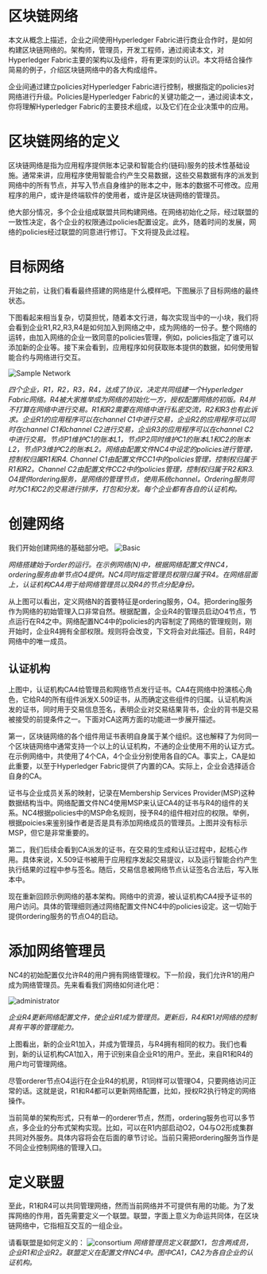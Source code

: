 # 区块链网络

本文从概念上描述，企业之间使用Hyperledger Fabric进行商业合作时，是如何构建区块链网络的。架构师，管理员，开发工程师，通过阅读本文，对Hyperledger Fabric主要的架构以及组件，将有更深刻的认识。本文将结合操作简易的例子，介绍区块链网络中的各大构成组件。

企业间通过建立policies对Hyperledger Fabric进行控制，根据指定的policies对网络进行升级。Policies是Hyperledger Fabric的关键功能之一，通过阅读本文，你将理解Hyperledger Fabric的主要技术组成，以及它们在企业决策中的应用。

# 区块链网络的定义

区块链网络是指为应用程序提供账本记录和智能合约(链码)服务的技术性基础设施。通常来讲，应用程序使用智能合约产生交易数据，这些交易数据有序的派发到网络中的所有节点，并写入节点自身维护的账本之中，账本的数据不可修改。应用程序的用户，或许是终端软件的使用者，或许是区块链网络的管理员。

绝大部分情况，多个企业组成联盟共同构建网络。在网络初始化之际，经过联盟的一致性决定，各个企业的权限通过policies配置设定。此外，随着时间的发展，网络的policies经过联盟的同意进行修订。下文将提及此过程。

# 目标网络

开始之前，让我们看看最终搭建的网络是什么模样吧。下图展示了目标网络的最终状态。

下图看起来相当复杂，切莫担忧，随着本文行进，每次实现当中的一小块，我们将会看到企业R1,R2,R3,R4是如何加入到网络之中，成为网络的一份子。整个网络的运转，由加入网络的企业一致同意的policies管理，例如，policies指定了谁可以添加新的企业等。接下来会看到，应用程序如何获取账本提供的数据，如何使用智能合约与网络进行交互。

![Sample Network](https://hyperledger-fabric.readthedocs.io/en/latest/_images/network.diagram.1.png)

*四个企业，R1，R2，R3，R4，达成了协议，决定共同组建一个Hyperledger Fabric网络。R4被大家推举成为网络的初始化一方，授权配置网络的初版。R4并不打算在网络中进行交易。R1和R2需要在网络中进行私密交流，R2和R3也有此诉求。企业R1的应用程序可以在channel C1中进行交易，企业R2的应用程序可以同时在channel C1和channel C2进行交易，企业R3的应用程序可以在channel C2中进行交易。节点P1维护C1的账本L1，节点P2同时维护C1的账本L1和C2的账本L2，节点P3维护C2的账本L2。网络由配置文件NC4中设定的policies进行管理，控制权归属R1和R4. Channel C1由配置文件CC1中的policies管理，控制权归属于R1和R2。Channel C2由配置文件CC2中的policies管理，控制权归属于R2和R3. O4提供ordering服务，是网络的管理节点，使用系统channel。Ordering服务同时为C1和C2的交易进行排序，打包和分发。每个企业都有各自的认证机构。*

# 创建网络

我们开始创建网络的基础部分吧。
![Basic ](https://hyperledger-fabric.readthedocs.io/en/latest/_images/network.diagram.2.png)

*网络搭建始于order的运行。在示例网络(N)中，根据网络配置文件NC4，ordering服务由单节点O4提供。NC4同时指定管理员权限归属于R4。在网络层面上，认证机构CA4用于给网络管理员以及R4的节点分配身份。*

从上图可以看出，定义网络N的首要特征是ordering服务，O4。把ordering服务作为网络的初始管理入口非常自然。根据配置，企业R4的管理员启动O4节点，节点运行在R4之中。网络配置NC4中的policies的内容制定了网络的管理规则，刚开始时，企业R4拥有全部权限。规则将会改变，下文将会对此描述。目前，R4时网络中的唯一成员。

## 认证机构

上图中，认证机构CA4给管理员和网络节点发行证书。CA4在网络中扮演核心角色，它给R4的所有组件派发X.509证书，从而确定这些组件的归属。认证机构派发的证书，同时用于交易信息签名，表明企业对交易结果背书，企业的背书是交易被接受的前提条件之一。下面对CA这两方面的功能进一步展开描述。

第一，区块链网络的各个组件用证书表明自身属于某个组织。这也解释了为何同一个区块链网络中通常支持一个以上的认证机构，不通的企业使用不用的认证方式。在示例网络中，共使用了4个CA，4个企业分别使用各自的CA。事实上，CA是如此重要，以至于Hyperledger Fabric提供了内置的CA。实际上，企业会选择适合自身的CA。

证书与企业成员关系的映射，记录在Membership Services Provider(MSP)这种数据结构当中。网络配置文件NC4使用MSP来认证CA4的证书与R4的组件的关系。NC4根据policies中的MSP命名规则，授予R4的组件相对应的权限。举例，根据poicies来鉴别操作者是否是具有添加网络成员的管理员。上图并没有标示MSP，但它是非常重要的。

第二，我们后续会看到CA派发的证书，在交易的生成和认证过程中，起核心作用。具体来说，X.509证书被用于应用程序发起交易提议，以及运行智能合约产生执行结果的过程中参与签名。随后，交易信息被网络节点认证签名合法后，写入账本中。

现在重新回顾示例网络的基本架构。网络中的资源，被认证机构CA4授予证书的用户访问。具体的管理细则通过网络配置文件NC4中的policies设定。这一切始于提供ordering服务的节点O4的启动。

# 添加网络管理员

NC4的初始配置仅允许R4的用户拥有网络管理权。下一阶段，我们允许R1的用户成为网络管理员。先来看看我们网络如何进化吧：

![administrator](https://hyperledger-fabric.readthedocs.io/en/latest/_images/network.diagram.2.1.png)

*企业R4更新网络配置文件，使企业R1成为管理员。更新后，R4和R1对网络的控制具有平等的管理能力。*

上图看出，新的企业R1加入，并成为管理员，与R4拥有相同的权力。我们也看到，新的认证机构CA1加入，用于识别来自企业R1的用户。至此，来自R1和R4的用户均可管理网络。

尽管orderer节点O4运行在企业R4的机房，R1同样可以管理O4，只要网络访问正常的话。这就是说，R1和R4都可以更新网络配置，比如，授权R2执行特定的网络操作。

当前简单的架构形式，只有单一的orderer节点，然而，ordering服务也可以多节点，多企业的分布式架构实现。比如，可以在R1内部启动O2，O4与O2形成集群共同对外服务。具体内容将会在后面的章节讨论。当前只需把ordering服务当作是不同企业控制网络的管理入口。

# 定义联盟

至此，R1和R4可以共同管理网络，然而当前网络并不可提供有用的功能。为了发挥网络的作用，首先需要定义一个联盟。联盟，字面上意义为命运共同体，在区块链网络中，它指相互交互的一组企业。

请看联盟是如何定义的：
![consortium](https://hyperledger-fabric.readthedocs.io/en/latest/_images/network.diagram.3.png)
*网络管理员定义联盟X1，包含两成员，企业R1和企业R2。联盟定义在配置文件NC4中。图中CA1，CA2为各自企业的认证机构。*